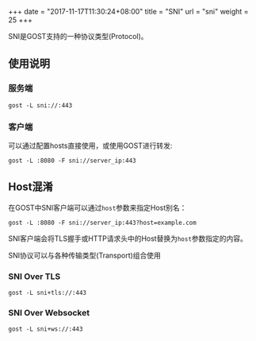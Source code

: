 +++
date = "2017-11-17T11:30:24+08:00"
title = "SNI"
url = "sni"
weight = 25
+++

SNI是GOST支持的一种协议类型(Protocol)。

## 使用说明

### 服务端

```
gost -L sni://:443
```

### 客户端

可以通过配置hosts直接使用，或使用GOST进行转发:

```
gost -L :8080 -F sni://server_ip:443
```

## Host混淆

在GOST中SNI客户端可以通过`host`参数来指定Host别名：

```
gost -L :8080 -F sni://server_ip:443?host=example.com
```

SNI客户端会将TLS握手或HTTP请求头中的Host替换为`host`参数指定的内容。

SNI协议可以与各种传输类型(Transport)组合使用

### SNI Over TLS

```
gost -L sni+tls://:443
```

### SNI Over Websocket

```
gost -L sni+ws://:443
```
